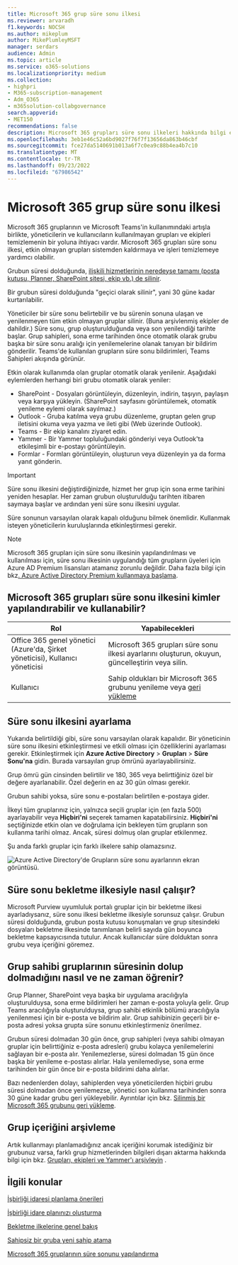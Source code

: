 ```yaml
---
title: Microsoft 365 grup süre sonu ilkesi
ms.reviewer: arvaradh
f1.keywords: NOCSH
ms.author: mikeplum
author: MikePlumleyMSFT
manager: serdars
audience: Admin
ms.topic: article
ms.service: o365-solutions
ms.localizationpriority: medium
ms.collection:
- highpri
- M365-subscription-management
- Adm_O365
- m365solution-collabgovernance
search.appverid:
- MET150
recommendations: false
description: Microsoft 365 grupları süre sonu ilkeleri hakkında bilgi edinin.
ms.openlocfilehash: 3eb1e46c52a6bd9027f76f7f13656da863b46cbf
ms.sourcegitcommit: fce27da5140691b013a6f7c0ea9c88b4ea4b7c10
ms.translationtype: MT
ms.contentlocale: tr-TR
ms.lasthandoff: 09/23/2022
ms.locfileid: "67986542"
---
```

# <a name="microsoft-365-group-expiration-policy"></a>Microsoft 365 grup süre sonu ilkesi

Microsoft 365 gruplarının ve Microsoft Teams'in kullanımındaki artışla birlikte, yöneticilerin ve kullanıcıların kullanılmayan grupları ve ekipleri temizlemenin bir yoluna ihtiyacı vardır. Microsoft 365 grupları süre sonu ilkesi, etkin olmayan grupları sistemden kaldırmaya ve işleri temizlemeye yardımcı olabilir.

Grubun süresi dolduğunda, [ilişkili hizmetlerinin neredeyse tamamı (posta kutusu, Planner, SharePoint sitesi, ekip vb.) de silinir](/microsoft-365/solutions/end-life-cycle-groups-teams-sites-yammer).

Bir grubun süresi dolduğunda "geçici olarak silinir", yani 30 güne kadar kurtarılabilir.

Yöneticiler bir süre sonu belirtebilir ve bu sürenin sonuna ulaşan ve yenilenmeyen tüm etkin olmayan gruplar silinir. (Buna arşivlenmiş ekipler de dahildir.) Süre sonu, grup oluşturulduğunda veya son yenilendiği tarihte başlar. Grup sahipleri, sona erme tarihinden önce otomatik olarak grubu başka bir süre sonu aralığı için yenilemelerine olanak tanıyan bir bildirim gönderilir. Teams'de kullanılan grupların süre sonu bildirimleri, Teams Sahipleri akışında görünür.

Etkin olarak kullanımda olan gruplar otomatik olarak yenilenir. Aşağıdaki eylemlerden herhangi biri grubu otomatik olarak yeniler:
- SharePoint - Dosyaları görüntüleyin, düzenleyin, indirin, taşıyın, paylaşın veya karşıya yükleyin. (SharePoint sayfasını görüntülemek, otomatik yenileme eylemi olarak sayılmaz.)
- Outlook - Gruba katılma veya grubu düzenleme, gruptan gelen grup iletisini okuma veya yazma ve ileti gibi (Web üzerinde Outlook).
- Teams - Bir ekip kanalını ziyaret edin.
- Yammer - Bir Yammer topluluğundaki gönderiyi veya Outlook'ta etkileşimli bir e-postayı görüntüleyin.
- Formlar - Formları görüntüleyin, oluşturun veya düzenleyin ya da forma yanıt gönderin. 

> [!IMPORTANT]
> Süre sonu ilkesini değiştirdiğinizde, hizmet her grup için sona erme tarihini yeniden hesaplar. Her zaman grubun oluşturulduğu tarihten itibaren saymaya başlar ve ardından yeni süre sonu ilkesini uygular.

Süre sonunun varsayılan olarak kapalı olduğunu bilmek önemlidir. Kullanmak isteyen yöneticilerin kuruluşlarında etkinleştirmesi gerekir.

> [!NOTE]
> Microsoft 365 grupları için süre sonu ilkesinin yapılandırılması ve kullanılması için, süre sonu ilkesinin uygulandığı tüm grupların üyeleri için Azure AD Premium lisansları atamanız zorunlu değildir. Daha fazla bilgi için bkz[. Azure Active Directory Premium kullanmaya başlama](/azure/active-directory/active-directory-get-started-premium).

## <a name="who-can-configure-and-use-the-microsoft-365-groups-expiration-policy"></a>Microsoft 365 grupları süre sonu ilkesini kimler yapılandırabilir ve kullanabilir?

|Rol|Yapabilecekleri|
|---------|---------|
|Office 365 genel yönetici (Azure'da, Şirket yöneticisi), Kullanıcı yöneticisi|Microsoft 365 grupları süre sonu ilkesi ayarlarını oluşturun, okuyun, güncelleştirin veya silin.|
|Kullanıcı|Sahip oldukları bir Microsoft 365 grubunu yenileme veya [geri yükleme](/azure/active-directory/users-groups-roles/groups-restore-deleted)|

## <a name="how-to-set-the-expiration-policy"></a>Süre sonu ilkesini ayarlama

Yukarıda belirtildiği gibi, süre sonu varsayılan olarak kapalıdır. Bir yöneticinin süre sonu ilkesini etkinleştirmesi ve etkili olması için özelliklerini ayarlaması gerekir. Etkinleştirmek için **Azure Active Directory** > **Grupları** > **Süre Sonu'na** gidin. Burada varsayılan grup ömrünü ayarlayabilirsiniz.

Grup ömrü gün cinsinden belirtilir ve 180, 365 veya belirttiğiniz özel bir değere ayarlanabilir. Özel değerin en az 30 gün olması gerekir.

Grubun sahibi yoksa, süre sonu e-postaları belirtilen e-postaya gider.

İlkeyi tüm gruplarınız için, yalnızca seçili gruplar için (en fazla 500) ayarlayabilir veya **Hiçbiri'ni** seçerek tamamen kapatabilirsiniz. **Hiçbiri'ni** seçtiğinizde etkin olan ve doğrulama için bekleyen tüm grupların son kullanma tarihi olmaz. Ancak, süresi dolmuş olan gruplar etkilenmez.

Şu anda farklı gruplar için farklı ilkelere sahip olamazsınız.

![Azure Active Directory'de Grupların süre sonu ayarlarının ekran görüntüsü.](../media/azure-groups-expiration-settings.png)

## <a name="how-expiry-works-with-the-retention-policy"></a>Süre sonu bekletme ilkesiyle nasıl çalışır?

Microsoft Purview uyumluluk portalı gruplar için bir bekletme ilkesi ayarladıysanız, süre sonu ilkesi bekletme ilkesiyle sorunsuz çalışır. Grubun süresi dolduğunda, grubun posta kutusu konuşmaları ve grup sitesindeki dosyaları bekletme ilkesinde tanımlanan belirli sayıda gün boyunca bekletme kapsayıcısında tutulur. Ancak kullanıcılar süre dolduktan sonra grubu veya içeriğini göremez.

## <a name="how-and-when-a-group-owner-learns-if-their-groups-are-going-to-expire"></a>Grup sahibi gruplarının süresinin dolup dolmadığını nasıl ve ne zaman öğrenir?

Grup Planner, SharePoint veya başka bir uygulama aracılığıyla oluşturulduysa, sona erme bildirimleri her zaman e-posta yoluyla gelir.
Grup Teams aracılığıyla oluşturulduysa, grup sahibi etkinlik bölümü aracılığıyla yenilenmesi için bir e-posta ve bildirim alır. Grup sahibinizin geçerli bir e-posta adresi yoksa grupta süre sonunu etkinleştirmeniz önerilmez.

Grubun süresi dolmadan 30 gün önce, grup sahipleri (veya sahibi olmayan gruplar için belirttiğiniz e-posta adresleri) grubu kolayca yenilemelerini sağlayan bir e-posta alır. Yenilemezlerse, süresi dolmadan 15 gün önce başka bir yenileme e-postası alırlar. Hala yenilemediyse, sona erme tarihinden bir gün önce bir e-posta bildirimi daha alırlar.

Bazı nedenlerden dolayı, sahiplerden veya yöneticilerden hiçbiri grubu süresi dolmadan önce yenilemezse, yönetici son kullanma tarihinden sonra 30 güne kadar grubu geri yükleyebilir. Ayrıntılar için bkz. [Silinmiş bir Microsoft 365 grubunu geri yükleme](https://support.office.com/article/restore-a-deleted-office-365-group-b7c66b59-657a-4e1a-8aa0-8163b1f4eb54).

## <a name="archiving-group-contents"></a>Grup içeriğini arşivleme

Artık kullanmayı planlamadığınız ancak içeriğini korumak istediğiniz bir grubunuz varsa, farklı grup hizmetlerinden bilgileri dışarı aktarma hakkında bilgi için bkz. [Grupları, ekipleri ve Yammer'ı arşivleyin](end-life-cycle-groups-teams-sites-yammer.md) .

## <a name="related-topics"></a>İlgili konular

[İşbirliği idaresi planlama önerileri](collaboration-governance-overview.md#collaboration-governance-planning-recommendations)

[İşbirliği idare planınızı oluşturma](collaboration-governance-first.md)

[Bekletme ilkelerine genel bakış](https://support.office.com/article/5e377752-700d-4870-9b6d-12bfc12d2423)

[Sahipsiz bir gruba yeni sahip atama](https://support.office.com/article/86bb3db6-8857-45d1-95c8-f6d540e45732)

[Microsoft 365 gruplarının süre sonunu yapılandırma](/azure/active-directory/active-directory-groups-lifecycle-azure-portal)
